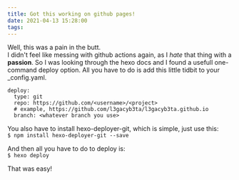 ```yaml
---
title: Got this working on github pages!
date: 2021-04-13 15:28:00
tags:
---
```


Well, this was a pain in the butt.  
I didn't feel like messing with github actions again, as I _hate_ that thing with a **passion**. So I was looking through the hexo docs and I found a usefull one-command deploy option. All you have to do is add this little tidbit to your _config.yaml.  
```
deploy:
  type: git
  repo: https://github.com/<username>/<project>
  # example, https://github.com/l3gacyb3ta/l3gacyb3ta.github.io
  branch: <whatever branch you use>
```  
You also have to install hexo-deployer-git, which is simple, just use this:  
```$ npm install hexo-deployer-git --save```  
  
And then all you have to do to deploy is:  
```$ hexo deploy```
  
That was easy!  